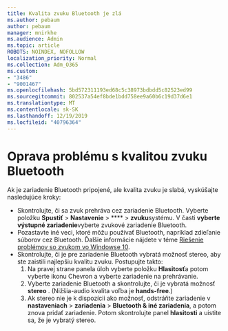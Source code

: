 ```yaml
---
title: Kvalita zvuku Bluetooth je zlá
ms.author: pebaum
author: pebaum
manager: mnirkhe
ms.audience: Admin
ms.topic: article
ROBOTS: NOINDEX, NOFOLLOW
localization_priority: Normal
ms.collection: Adm_O365
ms.custom:
- "3486"
- "9001467"
ms.openlocfilehash: 5bd572311193ed68c5c38973bdbdd5c82523ed99
ms.sourcegitcommit: 802537a54ef8bde1bdd758ee9a60b6c19d37d6e1
ms.translationtype: MT
ms.contentlocale: sk-SK
ms.lasthandoff: 12/19/2019
ms.locfileid: "40796364"
---
```

# <a name="fix-bluetooth-audio-quality-issue"></a>Oprava problému s kvalitou zvuku Bluetooth

Ak je zariadenie Bluetooth pripojené, ale kvalita zvuku je slabá, vyskúšajte nasledujúce kroky:

- Skontrolujte, či sa zvuk prehráva cez zariadenie Bluetooth. Vyberte položku **Spustiť** > **Nastavenie** > **** > **zvuku**systému. V časti **vyberte výstupné zariadenie**vyberte zvukové zariadenie Bluetooth.
- Pozastavte iné veci, ktoré môžu používať Bluetooth, napríklad zdieľanie súborov cez Bluetooth. Ďalšie informácie nájdete v téme [Riešenie problémov so zvukom vo Windowse 10](https://support.microsoft.com/help/4520288/windows-10-fix-sound-problems).
- Skontrolujte, či je pre zariadenie Bluetooth vybratá možnosť stereo, aby ste zaistili najlepšiu kvalitu zvuku. Postupujte takto: 
    1. Na pravej strane panela úloh vyberte položku **Hlasitosť**a potom vyberte ikonu Chevron a vyberte zariadenie na prehrávanie.
    2. Vyberte zariadenie Bluetooth a skontrolujte, či je vybratá možnosť **stereo** . (Nižšia-audio kvalita voľba je **hands-free**.)
    3. Ak stereo nie je k dispozícii ako možnosť, odstráňte zariadenie v **nastaveniach** > **zariadenia** > **Bluetooth & iné zariadenia**, a potom znova pridať zariadenie. Potom skontrolujte panel **hlasitosti** a uistite sa, že je vybratý stereo.

